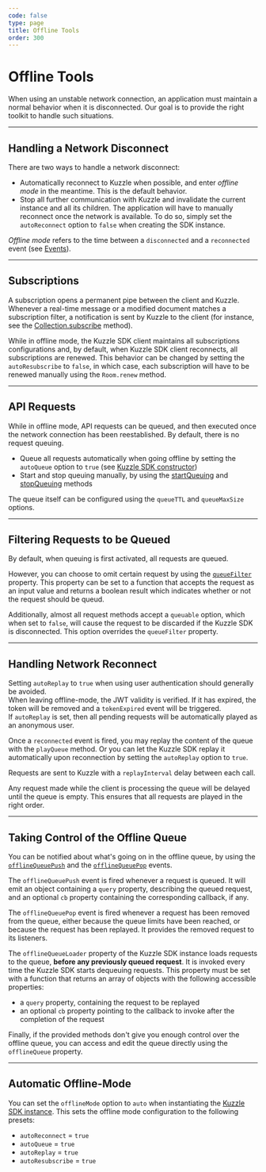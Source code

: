 ```yaml
---
code: false
type: page
title: Offline Tools
order: 300
---
```


# Offline Tools

When using an unstable network connection, an application must maintain a normal behavior when it is disconnected. Our goal is to provide the right toolkit to handle such situations.

---

## Handling a Network Disconnect

There are two ways to handle a network disconnect:

- Automatically reconnect to Kuzzle when possible, and enter _offline mode_ in the meantime. This is the default behavior.
- Stop all further communication with Kuzzle and invalidate the current instance and all its children. The application will have to manually reconnect once the network is available. To do so, simply set the `autoReconnect` option to `false` when creating the SDK instance.

_Offline mode_ refers to the time between a `disconnected` and a `reconnected` event (see [Events](/sdk/android/3/essentials/events)).

---

## Subscriptions

A subscription opens a permanent pipe between the client and Kuzzle. Whenever a real-time message or a modified document matches a subscription filter, a notification is sent by Kuzzle to the client (for instance, see the [Collection.subscribe](/sdk/android/3/core-classes/collection/subscribe) method).

While in offline mode, the Kuzzle SDK client maintains all subscriptions configurations and, by default, when Kuzzle SDK client reconnects, all subscriptions are renewed. This behavior can be changed by setting the `autoResubscribe` to `false`, in which case, each subscription will have to be renewed manually using the `Room.renew` method.

---

## API Requests

While in offline mode, API requests can be queued, and then executed once the network connection has been reestablished.
By default, there is no request queuing.

- Queue all requests automatically when going offline by setting the `autoQueue` option to `true` (see [Kuzzle SDK constructor](/sdk/android/3/core-classes/kuzzle))
- Start and stop queuing manually, by using the [startQueuing](/sdk/android/3/core-classes/kuzzle/start-queuing) and [stopQueuing](/sdk/android/3/core-classes/kuzzle/stop-queuing) methods

The queue itself can be configured using the `queueTTL` and `queueMaxSize` options.

---

## Filtering Requests to be Queued

By default, when queuing is first activated, all requests are queued.

However, you can choose to omit certain request by using the [`queueFilter`](/sdk/android/3/core-classes/kuzzle#properties) property. This property can be set to a function that accepts the request as an input value and returns a boolean result which indicates whether or not the request should be queud.

Additionally, almost all request methods accept a `queuable` option, which when set to `false`, will cause the request to be discarded if the Kuzzle SDK is disconnected. This option overrides the `queueFilter` property.

---

## Handling Network Reconnect

<aside class="warning">
Setting <code>autoReplay</code> to <code>true</code> when using user authentication should generally be avoided.<br/>
When leaving offline-mode, the JWT validity is verified. If it has expired, the token will be removed and a <code>tokenExpired</code> event will be triggered.<br/>
If <code>autoReplay</code> is set, then all pending requests will be automatically played as an anonymous user.
</aside>

Once a `reconnected` event is fired, you may replay the content of the queue with the `playQueue` method. Or you can let the Kuzzle SDK replay it automatically upon reconnection by setting the `autoReplay` option to `true`.

Requests are sent to Kuzzle with a `replayInterval` delay between each call.

Any request made while the client is processing the queue will be delayed until the queue is empty. This ensures that all requests are played in the right order.

---

## Taking Control of the Offline Queue

You can be notified about what's going on in the offline queue, by using the [`offlineQueuePush`](/sdk/android/3/essentials/events) and the [`offlineQueuePop`](/sdk/android/3/essentials/events) events.

The `offlineQueuePush` event is fired whenever a request is queued. It will emit an object containing a `query` property, describing the queued request, and an optional `cb` property containing the corresponding callback, if any.

The `offlineQueuePop` event is fired whenever a request has been removed from the queue, either because the queue limits have been reached, or because the request has been replayed. It provides the removed request to its listeners.

The `offlineQueueLoader` property of the Kuzzle SDK instance loads requests to the queue, **before any previously queued request**. It is invoked every time the Kuzzle SDK starts dequeuing requests.
This property must be set with a function that returns an array of objects with the following accessible properties:

- a `query` property, containing the request to be replayed
- an optional `cb` property pointing to the callback to invoke after the completion of the request

Finally, if the provided methods don't give you enough control over the offline queue, you can access and edit the queue directly using the `offlineQueue` property.

---

## Automatic Offline-Mode

You can set the `offlineMode` option to `auto` when instantiating the [Kuzzle SDK instance](/sdk/android/3/core-classes/kuzzle). This sets the offline mode configuration to the following presets:

- `autoReconnect` = `true`
- `autoQueue` = `true`
- `autoReplay` = `true`
- `autoResubscribe` = `true`
